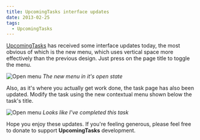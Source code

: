 ```yaml
---
title: UpcomingTasks interface updates
date: 2013-02-25
tags:
  - UpcomingTasks
---
```


[UpcomingTasks](/brendan/posts/farewell-upcomingtasks) has received some interface updates today, the most obvious of which is the new menu, which uses vertical space more effectively than the previous design. Just press on the page title to toggle the menu.

![Open menu](/images/brendan/interface-menu.png)
*The new menu in it's open state*

Also, as it's where you actually get work done, the task page has also been updated. Modify the task using the new contextual menu shown below the task's title.

![Open menu](/images/brendan/interface-task.png)
*Looks like I've completed this task*

Hope you enjoy these updates. If you're feeling generous, please feel free to donate to support **UpcomingTasks** development.